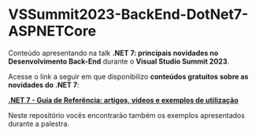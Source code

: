# VSSummit2023-BackEnd-DotNet7-ASPNETCore
 Conteúdo apresentando na talk **.NET 7: principais novidades no Desenvolvimento Back-End** durante o **Visual Studio Summit 2023**.
 
 Acesse o link a seguir em que disponibilizo **conteúdos gratuitos sobre as novidades do .NET 7**:
 
 [**.NET 7 - Guia de Referência: artigos, vídeos e exemplos de utilização**](https://renatogroffe.medium.com/net-7-guia-de-refer%C3%AAncia-artigos-v%C3%ADdeos-e-exemplos-de-utiliza%C3%A7%C3%A3o-595a7f3e4a22)
 
 Neste repositório vocês encontrarão também os exemplos apresentados durante a palestra.
